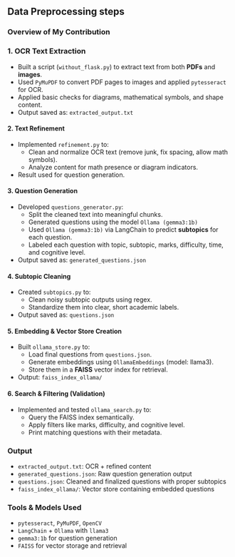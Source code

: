 ## Data Preprocessing steps
### Overview of My Contribution

### 1. OCR Text Extraction
- Built a script (`without_flask.py`) to extract text from both **PDFs** and **images**.
- Used `PyMuPDF` to convert PDF pages to images and applied `pytesseract` for OCR.
- Applied basic checks for diagrams, mathematical symbols, and shape content.
- Output saved as: `extracted_output.txt`

#### 2. Text Refinement
- Implemented `refinement.py` to:
  - Clean and normalize OCR text (remove junk, fix spacing, allow math symbols).
  - Analyze content for math presence or diagram indicators.
- Result used for question generation.

#### 3. Question Generation
- Developed `questions_generator.py`:
  - Split the cleaned text into meaningful chunks.
  - Generated questions using the model `Ollama (gemma3:1b)` 
  - Used `Ollama (gemma3:1b)` via LangChain to predict **subtopics** for each question.
  - Labeled each question with topic, subtopic, marks, difficulty, time, and cognitive level.
- Output saved as: `generated_questions.json`

#### 4. Subtopic Cleaning
- Created `subtopics.py` to:
  - Clean noisy subtopic outputs using regex.
  - Standardize them into clear, short academic labels.
- Output saved as: `questions.json`

#### 5. Embedding & Vector Store Creation
- Built `ollama_store.py` to:
  - Load final questions from `questions.json`.
  - Generate embeddings using `OllamaEmbeddings` (model: llama3).
  - Store them in a **FAISS** vector index for retrieval.
- Output: `faiss_index_ollama/`

#### 6. Search & Filtering (Validation)
- Implemented and tested `ollama_search.py` to:
  - Query the FAISS index semantically.
  - Apply filters like marks, difficulty, and cognitive level.
  - Print matching questions with their metadata.

### Output
- `extracted_output.txt`: OCR + refined content
- `generated_questions.json`: Raw question generation output
- `questions.json`: Cleaned and finalized questions with proper subtopics
- `faiss_index_ollama/`: Vector store containing embedded questions


### Tools & Models Used
- `pytesseract`, `PyMuPDF`, `OpenCV`
- `LangChain` + `Ollama` with `llama3`
- `gemma3:1b` for question generation
- `FAISS` for vector storage and retrieval
